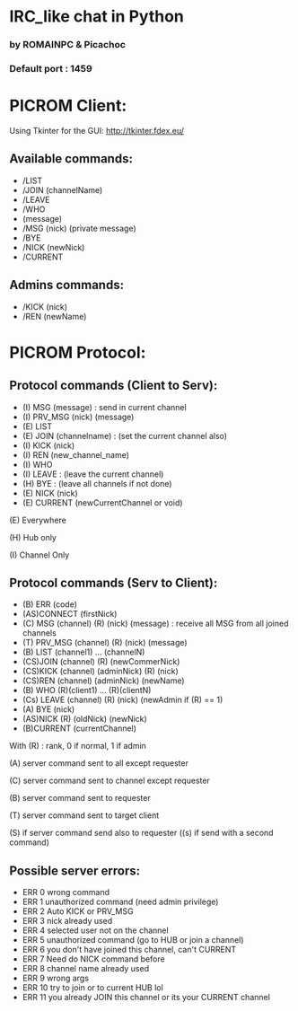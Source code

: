 # IRC_like chat in Python

### by ROMAINPC & Picachoc

### Default port : 1459

# PICROM Client:

Using Tkinter for the GUI: http://tkinter.fdex.eu/

## Available commands:
- /LIST
- /JOIN (channelName)
- /LEAVE
- /WHO
- (message)
- /MSG (nick) (private message)
- /BYE
- /NICK (newNick)
- /CURRENT

## Admins commands:
- /KICK (nick)
- /REN (newName)




# PICROM Protocol:
## Protocol commands (Client to Serv):
- (I) MSG (message) : send in current channel
- (I) PRV_MSG (nick) (message)
- (E) LIST
- (E) JOIN (channelname) : (set the current channel also)
- (I) KICK (nick)
- (I) REN (new_channel_name)
- (I) WHO
- (I) LEAVE : (leave the current channel)
- (H) BYE : (leave all channels if not done)
- (E) NICK (nick)
- (E) CURRENT (newCurrentChannel or void)

(E) Everywhere

(H) Hub only

(I) Channel Only

## Protocol commands (Serv to Client):
- (B) ERR (code)
- (AS)CONNECT (firstNick)
- (C) MSG (channel) (R) (nick) (message) : receive all MSG from all joined channels
- (T) PRV_MSG (channel) (R) (nick) (message)
- (B) LIST (channel1) ... (channelN)
- (CS)JOIN (channel) (R) (newCommerNick)
- (CS)KICK (channel) (adminNick) (R) (nick)
- (CS)REN (channel) (adminNick) (newName)
- (B) WHO (R)(client1) ... (R)(clientN)
- (Cs) LEAVE (channel) (R) (nick) (newAdmin if (R) == 1)
- (A) BYE (nick)
- (AS)NICK (R) (oldNick) (newNick)
- (B)CURRENT (currentChannel)

With (R) : rank, 0 if normal, 1 if admin

(A) server command sent to all except requester

(C) server command sent to channel except requester

(B) server command sent to requester

(T) server command sent to target client

(S) if server command send also to requester ((s) if send with a second command)


## Possible server errors:
- ERR 0  wrong command
- ERR 1  unauthorized command (need admin privilege)
- ERR 2  Auto KICK or PRV_MSG
- ERR 3  nick already used
- ERR 4  selected user not on the channel
- ERR 5  unauthorized command (go to HUB or join a channel)
- ERR 6 you don't have joined this channel, can't CURRENT
- ERR 7  Need do NICK command before
- ERR 8  channel name already used
- ERR 9 wrong args
- ERR 10 try to join or to current HUB lol
- ERR 11 you already JOIN this channel or its your CURRENT channel
